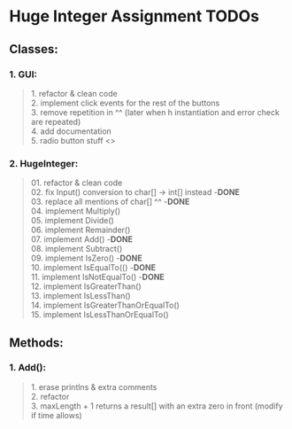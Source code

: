 # Huge Integer Assignment TODOs 

## Classes:

### 1. GUI:

<p>
    <blockquote>
        1. refactor & clean code <br>
        2. implement click events for the rest of the buttons <br>
        3. remove repetition in ^^ (later when h instantiation and error check are repeated) <br>
        4. add documentation <br>
        5. radio button stuff <>
    </blockquote>
</p>

### 2. HugeInteger:

<p>
    <blockquote>
        01. refactor & clean code <br>
        02. fix Input() conversion to char[] -> int[] instead -<b>DONE</b> <br>
        03. replace all mentions of char[] ^^ -<b>DONE</b> <br>
        04. implement Multiply() <br>
        05. implement Divide() <br>
        06. implement Remainder() <br>
        07. implement Add() -<b>DONE</b> <br>
        08. implement Subtract() <br>
        09. implement IsZero() -<b>DONE</b> <br>
        10. implement IsEqualTo(() -<b>DONE</b> <br>
        11. implement IsNotEqualTo() -<b>DONE</b> <br>
        12. implement IsGreaterThan() <br>
        13. implement IsLessThan() <br>
        14. implement IsGreaterThanOrEqualTo() <br>
        15. implement IsLessThanOrEqualTo() <br>
    </blockquote>
</p>

## Methods:

### 1. Add():

<p>
    <blockquote>
        1. erase printlns & extra comments <br>
        2. refactor <br>
        3. maxLength + 1 returns a result[] with an extra zero in front (modify if time allows) <br>
    </blockquote>
</p>




